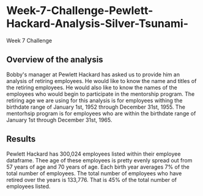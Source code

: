 # Week-7-Challenge-Pewlett-Hackard-Analysis-Silver-Tsunami-
Week 7 Challenge

## Overview of the analysis
Bobby's manager at Pewlett Hackard has asked us to provide him an analysis of retiring employees. He would like to know the name and titles of the retiring employees. He would also like to know the names of the employees who would begin to participate in the mentorship program. The retiring age we are using for this analysis is for employees withing the birthdate range of January 1st, 1952 through December 31st, 1955. The mentorhsip program is for employees who are within the birthdate range of January 1st through December 31st, 1965. 

## Results

Pewlett Hackard has 300,024 employees listed within their employee dataframe. Thee age of these employees is pretty evenly spread out from 57 years of age and 70 years of age. Each birth year averages 7% of the total number of employees. The total number of employees who have retired over the years is 133,776. That is 45% of the total number of employees listed. 


